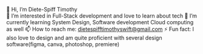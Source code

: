 👋 Hi, I’m Diete-Spiff Timothy <br>
👀 I’m interested in Full-Stack development and love to learn about tech
🌱 I’m currently learning System Design, Software development Cloud computing as well
📫 How to reach me: dietespifftimothyswift@gmail.com
⚡ Fun fact: I also love to design and am quite proficient with several design software(figma, canva, photoshop, premiere)

<!--
**Axn-Switch/Axn-Switch** is a ✨ _special_ ✨ repository because its `README.md` (this file) appears on your GitHub profile.

Here are some ideas to get you started:

- 🔭 I’m currently working on ...
- 🌱 I’m currently learning ...
- 👯 I’m looking to collaborate on ...
- 🤔 I’m looking for help with ...
- 💬 Ask me about ...
- 📫 How to reach me: ...
- 😄 Pronouns: ...
- ⚡ Fun fact: ...
-->

